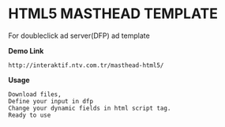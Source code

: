 # HTML5 MASTHEAD TEMPLATE


For doubleclick ad server(DFP) ad template



<b>Demo Link</b>
```
http://interaktif.ntv.com.tr/masthead-html5/
```
<b>Usage</b>

```
Download files,
Define your input in dfp 
Change your dynamic fields in html script tag.
Ready to use
```
